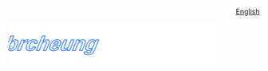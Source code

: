<p align="right">
   <a href="#en">English</a>
</p>
<p align="left">
  <img src="./assets/logo-moving.svg" alt="brcheung logo" width="420">
</p>
